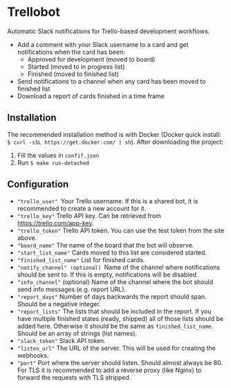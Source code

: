 # Trellobot

Automatic Slack notifications for Trello-based development workflows.

- Add a comment with your Slack username to a card and get notifications when the card has been:
  - Approved for development (moved to board)
  - Started (moved to in progress list)
  - Finished (moved to finished list)
- Send notifications to a channel when any card has been moved to finished list
- Download a report of cards finished in a time frame

## Installation

The recommended installation method is with Docker (Docker quick install: `$ curl -sSL https://get.docker.com/ | sh`). After downloading the project:

1. Fill the values in `confif.json`
2. Run `$ make run-detached`

## Configuration

- `"trello_user" `Your Trello username. If this is a shared bot, it is recommended to create a new account for it.
- `"trello_key"` Trello API key. Can be retrieved from <https://trello.com/app-key>.
- `"trello_token"` Trello API token. You can use the test token from the site above.
- `"board_name"` The name of the board that the bot will observe.
- `"start_list_name"` Cards moved to this list are considered started.
- `"finished_list_name"` List for finished cards.
- `"notify_channel" (optional) `Name of the channel where notifications should be sent to. If this is empty, notifications will be disabled.
- `"info_channel"` (optional) Name of the channel where the bot should send info messages (e.g. report URL).
- `"report_days"` Number of days backwards the report should span. Should be a negative integer.
- `"report_lists"` The lists that should be included in the report. If you have multiple finished states (ready, shipped) all of those lists should be added here. Otherwise it should be the same as `finished_list_name`. Should be an array of strings (list names).
- `"slack_token"` Slack API token.
- `"listen_url"` The URL of the server. This will be used for creating the webhooks.
- `"port"` Port where the server should listen. Should almost always be 80. For TLS it is recommended to add a reverse proxy (like Nginx) to forward the requests with TLS stripped.
